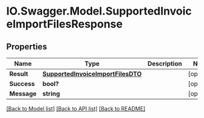 # IO.Swagger.Model.SupportedInvoiceImportFilesResponse
## Properties

Name | Type | Description | Notes
------------ | ------------- | ------------- | -------------
**Result** | [**SupportedInvoiceImportFilesDTO**](SupportedInvoiceImportFilesDTO.md) |  | [optional] 
**Success** | **bool?** |  | [optional] 
**Message** | **string** |  | [optional] 

[[Back to Model list]](../README.md#documentation-for-models) [[Back to API list]](../README.md#documentation-for-api-endpoints) [[Back to README]](../README.md)


